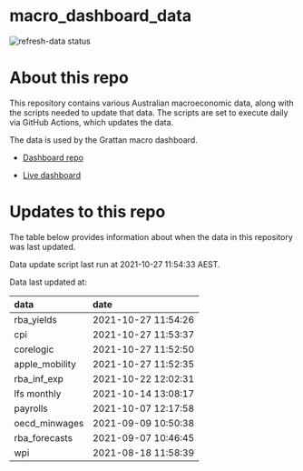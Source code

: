 
<!-- README.md is generated from README.Rmd. Please edit that file -->

# macro\_dashboard\_data

<!-- badges: start -->

![refresh-data
status](https://github.com/grattan/macro_dashboard_data/workflows/refresh-data/badge.svg)

<!-- badges: end -->

# About this repo

This repository contains various Australian macroeconomic data, along
with the scripts needed to update that data. The scripts are set to
execute daily via GitHub Actions, which updates the data.

The data is used by the Grattan macro dashboard.

  - [Dashboard repo](https://github.com/grattan/macrodashboard)

  - [Live dashboard](https://mattcowgill.shinyapps.io/macrodashboard/)

# Updates to this repo

The table below provides information about when the data in this
repository was last updated.

Data update script last run at 2021-10-27 11:54:33 AEST.

Data last updated at:

| data            | date                |
| :-------------- | :------------------ |
| rba\_yields     | 2021-10-27 11:54:26 |
| cpi             | 2021-10-27 11:53:37 |
| corelogic       | 2021-10-27 11:52:50 |
| apple\_mobility | 2021-10-27 11:52:35 |
| rba\_inf\_exp   | 2021-10-22 12:02:31 |
| lfs monthly     | 2021-10-14 13:08:17 |
| payrolls        | 2021-10-07 12:17:58 |
| oecd\_minwages  | 2021-09-09 10:50:38 |
| rba\_forecasts  | 2021-09-07 10:46:45 |
| wpi             | 2021-08-18 11:58:39 |

